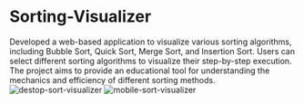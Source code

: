 # Sorting-Visualizer
Developed a web-based application to visualize various sorting algorithms, including Bubble Sort, Quick Sort, Merge Sort, and Insertion Sort.
Users can select different sorting algorithms to visualize their step-by-step execution.
The project aims to provide an educational tool for understanding the mechanics and efficiency of different sorting methods.
![destop-sort-visualizer](https://github.com/user-attachments/assets/7d8d0af1-337a-4d58-b495-a2fd9970ab21)
![mobile-sort-visualizer](https://github.com/user-attachments/assets/2cd408f4-2549-4e67-9739-be12ea989a01)
